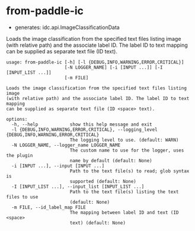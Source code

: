 # from-paddle-ic

* generates: idc.api.ImageClassificationData

Loads the image classification from the specified text files listing image (with relative path) and the associate label ID. The label ID to text mapping can be supplied as separate text file (ID <space> text).

```
usage: from-paddle-ic [-h] [-l {DEBUG,INFO,WARNING,ERROR,CRITICAL}]
                      [-N LOGGER_NAME] [-i [INPUT ...]] [-I [INPUT_LIST ...]]
                      [-m FILE]

Loads the image classification from the specified text files listing image
(with relative path) and the associate label ID. The label ID to text mapping
can be supplied as separate text file (ID <space> text).

options:
  -h, --help            show this help message and exit
  -l {DEBUG,INFO,WARNING,ERROR,CRITICAL}, --logging_level {DEBUG,INFO,WARNING,ERROR,CRITICAL}
                        The logging level to use. (default: WARN)
  -N LOGGER_NAME, --logger_name LOGGER_NAME
                        The custom name to use for the logger, uses the plugin
                        name by default (default: None)
  -i [INPUT ...], --input [INPUT ...]
                        Path to the text file(s) to read; glob syntax is
                        supported (default: None)
  -I [INPUT_LIST ...], --input_list [INPUT_LIST ...]
                        Path to the text file(s) listing the text files to use
                        (default: None)
  -m FILE, --id_label_map FILE
                        The mapping between label ID and text (ID <space>
                        text) (default: None)
```
